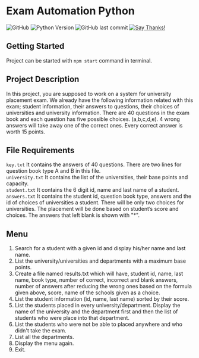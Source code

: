# Exam Automation Python
![GitHub](https://img.shields.io/github/license/oguzhnatly/Exam-Automation-Python)
![Python Version](https://img.shields.io/badge/python-v3.7-blue?style=flat&logo=python&logoColor=lightblue)
![GitHub last commit](https://img.shields.io/github/last-commit/oguzhnatly/Exam-Automation-Python)
[![Say Thanks!](https://img.shields.io/badge/Say%20Thanks-!-1EAEDB.svg)](https://saythanks.io/to/oguzhnatly@gmail.com)

## Getting Started
Project can be started with `npm start` command in terminal.

## Project Description
In this project, you are supposed to work on a system for university placement exam. We already
have the following information related with this exam; student information, their answers to
questions, their choices of universities and university information. There are 40 questions in the
exam book and each question has five possible choices. (a,b,c,d,e). 4 wrong answers will take away
one of the correct ones. Every correct answer is worth 15 points.

## File Requirements
`key.txt` It contains the answers of 40 questions. There are two lines for question book type A and B
in this file.<br>
`university.txt` It contains the list of the universities, their base points and capacity. <br>
`student.txt` It contains the 6 digit id, name and last name of a student. <br>
`answers.txt` It contains the student id, question book type, answers and the id of choices of
universities a student. There will be only two choices for universities. The placement will be done
based on student’s score and choices. The answers that left blank is shown with "*".

## Menu
1) Search for a student with a given id and display his/her name and last name.
2) List the university/universities and departments with a maximum base points.
3) Create a file named results.txt which will have, student id, name, last name, book type,
number of correct, incorrect and blank answers, number of answers after reducing the wrong
ones based on the formula given above, score, name of the schools given as a choice.
4) List the student information (id, name, last name) sorted by their score.
5) List the students placed in every university/department. Display the name of the university
and the department first and then the list of students who were place into that
department.
6) List the students who were not be able to placed anywhere and who didn't take the exam. 
7) List all the departments.
8) Display the menu again.
9) Exit.
